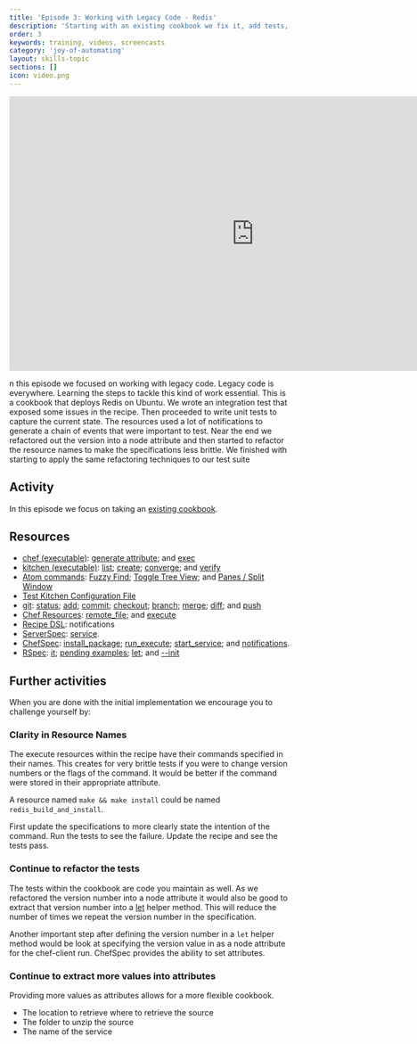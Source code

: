 ```yaml
---
title: 'Episode 3: Working with Legacy Code - Redis'
description: 'Starting with an existing cookbook we fix it, add tests, and then refactor.'
order: 3
keywords: training, videos, screencasts
category: 'joy-of-automating'
layout: skills-topic
sections: []
icon: video.png
---
```


<iframe width="877" height="493" src="https://www.youtube.com/embed/Td1MMyvwaF8?list=PL11cZfNdwNyORJfIYA8t07PRMchyDXIjq" frameborder="0" allowfullscreen></iframe>

n this episode we focused on working with legacy code. Legacy code is everywhere. Learning the steps to tackle this kind of work essential. This is a cookbook that deploys Redis on Ubuntu. We wrote an integration test that exposed some issues in the recipe. Then proceeded to write unit tests to capture the current state. The resources used a lot of notifications to generate a chain of events that were important to test. Near the end we refactored out the version into a node attribute and then started to refactor the resource names to make the specifications less brittle. We finished with starting to apply the same refactoring techniques to our test suite

## Activity

In this episode we focus on taking an [existing cookbook](https://github.com/chef-training/redis).

## Resources

* [chef (executable)](https://docs.chef.io/ctl_chef.html): [generate attribute](https://docs.chef.io/ctl_chef.html#chef-generate-attribute); and [exec](https://docs.chef.io/ctl_chef.html#chef-exec)
* [kitchen (executable)](https://docs.chef.io/ctl_kitchen.html): [list](https://docs.chef.io/ctl_kitchen.html#kitchen-list);  [create](https://docs.chef.io/ctl_kitchen.html#kitchen-create);
[converge](https://docs.chef.io/ctl_kitchen.html#kitchen-converge); and [verify](https://docs.chef.io/ctl_kitchen.html#kitchen-verify)
* [Atom commands](http://flight-manual.atom.io/): [Fuzzy Find](http://flight-manual.atom.io/getting-started/sections/atom-basics/); [Toggle Tree View](http://flight-manual.atom.io/getting-started/sections/atom-basics/); and [Panes / Split Window](http://flight-manual.atom.io/using-atom/sections/panes/)
* [Test Kitchen Configuration File](https://docs.chef.io/config_yml_kitchen.html)
* [git](https://git-scm.com): [status](https://git-scm.com/docs/git-status); [add](https://git-scm.com/docs/git-add); [commit](https://git-scm.com/docs/git-commit); [checkout](https://git-scm.com/docs/git-checkout); [branch](https://git-scm.com/docs/git-branch); [merge](https://git-scm.com/docs/git-merge); [diff](https://git-scm.com/docs/git-diff); and [push](https://git-scm.com/docs/git-push)
* [Chef Resources](https://docs.chef.io/resources.html): [remote_file](https://docs.chef.io/resource_remote_file.html); and [execute](https://docs.chef.io/resource_execute.html)
* [Recipe DSL](https://docs.chef.io/dsl_recipe.html): notifications
* [ServerSpec](http://serverspec.org/): [service](http://serverspec.org/resource_types.html#service).
* [ChefSpec](https://github.com/sethvargo/chefspec): [install_package](https://github.com/sethvargo/chefspec/tree/master/examples/package); [run_execute](https://github.com/sethvargo/chefspec/tree/master/examples/execute); [start_service](https://github.com/sethvargo/chefspec/tree/master/examples/service); and [notifications](https://github.com/sethvargo/chefspec/tree/master/examples/notifications).
* [RSpec](https://relishapp.com/rspec): [it](https://relishapp.com/rspec/rspec-core/v/3-4/docs/example-groups/basic-structure-describe-it); [pending examples](https://relishapp.com/rspec/rspec-core/v/3-4/docs/pending-and-skipped-examples/pending-examples); [let](https://relishapp.com/rspec/rspec-core/v/3-4/docs/helper-methods/let-and-let); and [--init](https://relishapp.com/rspec/rspec-core/v/3-4/docs/command-line/init-option)

## Further activities

When you are done with the initial implementation we encourage you to challenge yourself by:

### Clarity in Resource Names

The execute resources within the recipe have their commands specified in their names. This creates for very brittle tests if you were to change version numbers or the flags of the command. It would be better if the command were stored in their appropriate attribute.

A resource named `make && make install` could be named `redis_build_and_install`.

First update the specifications to more clearly state the intention of the command. Run the tests to see the failure. Update the recipe and see the tests pass.

### Continue to refactor the tests

The tests within the cookbook are code you maintain as well. As we refactored the version number into a node attribute it would also be good to extract that version number into a [let](https://relishapp.com/rspec/rspec-core/v/3-4/docs/helper-methods/let-and-let) helper method. This will reduce the number of times we repeat the version number in the specification.

Another important step after defining the version number in a `let` helper method would be look at specifying the version value in as a node attribute for the chef-client run. ChefSpec provides the ability to set attributes.

### Continue to extract more values into attributes

Providing more values as attributes allows for a more flexible cookbook.

* The location to retrieve where to retrieve the source
* The folder to unzip the source
* The name of the service
